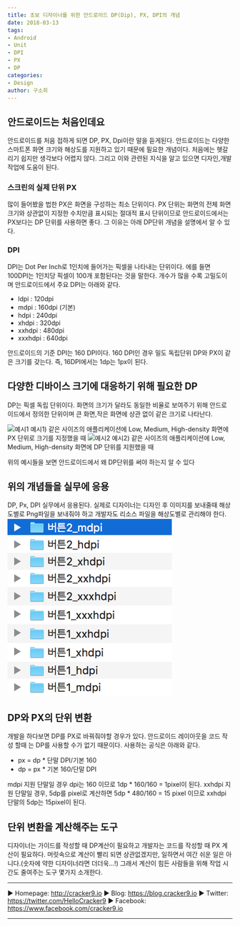 ```yaml
---
title: 초보 디자이너를 위한 안드로이드 DP(Dip), PX, DPI의 개념
date: 2018-03-13
tags: 
- Android
- Unit
- DPI
- PX
- DP
categories:
- Design
author: 구소희
---
```


## 안드로이드는 처음인데요
안드로이드를 처음 접하게 되면 DP, PX, Dpi이란 말을 듣게된다. 안드로이드는 다양한 스마트폰 화면 크기와 해상도를 지원하고 있기 때문에 필요한 개념이다. 처음에는 헷갈리기 쉽지만 생각보다 어렵지 않다. 그리고 이와 관련된 지식을 알고 있으면 디자인,개발 작업에 도움이 된다.

### 스크린의 실제 단위 PX
많이 들어봤을 법한 PX은 화면을 구성하는 최소 단위이다.
PX 단위는 화면의 전체 화면 크기와 상관없이 지정한 수치만큼 표시되는 절대적 표시 단위이므로 안드로이드에서는 PX보다는 DP 단위를 사용하면 좋다.
그 이유는 아래 DP단위 개념을 설명에서 알 수 있다.

### DPI
DPI는 Dot Per Inch로 1인치에 들어가는 픽셀을 나타내는 단위이다.
에를 들면 100DPI는 1인치당 픽셀이 100개 포함된다는 것을 말한다.
개수가 많을 수록 고밀도이며 안드로이드에서 주요 DPI는 아래와 같다.
* ldpi : 120dpi
* mdpi : 160dpi (기본)
* hdpi : 240dpi
* xhdpi : 320dpi
* xxhdpi : 480dpi
* xxxhdpi : 640dpi

안드로이드의 기준 DPI는 160 DPI이다.
160 DPI인 경우 밀도 독립단위 DP와 PX이 같은 크기를 갖는다.
즉, 16DPI에서는 1dp는 1px이 된다.

## 다양한 디바이스 크기에 대응하기 위해 필요한 DP
DP는 픽셀 독립 단위이다.
화면의 크기가 달라도 동일한 비율로 보여주기 위해 안드로이드에서 정의한 단위이며 큰 화면,작은 화면에 상관 없이 같은 크기로 나타난다.

![예시1](https://developer.android.com/images/screens_support/density-test-bad.png)
예시1) 같은 사이즈의 애플리케이션에 Low, Medium, High-density 화면에 PX 단위로 크기를 지정했을 때
![예시2](https://developer.android.com/images/screens_support/density-test-good.png)
예시2) 같은 사이즈의 애플리케이션에 Low, Medium, High-density 화면에 DP 단위를 지원했을 때

위의 예시들을 보면 안드로이드에서 왜 DP단위를 써야 하는지 알 수 있다

## 위의 개념들을 실무에 응용
DP, Px, DPI 실무에서 응용된다.
실제로 디자이너는 디자인 후 이미지를 보내줄때 해상도별로 Png파일을 보내줘야 하고 개발자도 리소스 파일을 해상도별로 관리해야 한다.
![해상도별 Png](https://github.com/sohee9/test_Doc/blob/master/%E1%84%89%E1%85%B3%E1%84%8F%E1%85%B3%E1%84%85%E1%85%B5%E1%86%AB%E1%84%89%E1%85%A3%E1%86%BA%202018-03-23%20%E1%84%8B%E1%85%A9%E1%84%8C%E1%85%A5%E1%86%AB%2011.50.00.png?raw=true)

## DP와 PX의 단위 변환
개발을 하다보면 DP를 PX로 바꿔줘야할 경우가 있다.
안드로이드 레이아웃을 코드 작성 할때 는 DP를 사용할 수가 없기 때문이다.
사용하는 공식은 아래와 같다.

* px = dp * 단말 DPI/기본 160
* dp = px * 기본 160/단말 DPI

mdpi 지원 단말일 경우 dpi는 160 이므로 1dp * 160/160 = 1pixel이 된다.
xxhdpi 지원 단말일 경우, 5dp를 pixel로 계산하면
5dp * 480/160 = 15 pixel 이므로 xxhdpi 단말의 5dp는 15pixel이 된다.

## 단위 변환을 계산해주는 도구
디자이너는 가이드를 작성할 때 DP계산이 필요하고 개발자는 코드를 작성할 때 PX 계산이 필요하다.
머릿속으로 계산이 빨리 되면 상관없겠지만, 일하면서 여간 쉬운 일은 아니다.(숫자에 약한 디자이너라면 더더욱...!) 그래서 계산이 힘든 사람들을 위해 작업 시간도 줄여주는 도구 몇가지 소개한다.

***

   ▶ Homepage: http://cracker9.io
   ▶ Blog: https://blog.cracker9.io
   ▶ Twitter: https://twitter.com/HelloCracker9
   ▶ Facebook: https://www.facebook.com/cracker9.io

***